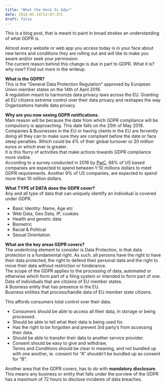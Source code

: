 ```yaml
---
title: "What the Heck Is Gdpr"
date: 2018-05-14T13:07:37Z
draft: false
---
```

This is a blog post, that is meant to paint in broad strokes an understanding of what GDPR is.

Almost every website or web app you access today is in your face about new terms and conditions they are rolling out and will like to make you aware and/or seek your permission.  
The current reason behind this change is due in part to GDPR. What it is? why now? Find out more in the writeup.

**What is the GDPR?**  
This is the “General Data Protection Regulation" approved by European Union member states on the 14th of April 2016.  
A regulation meant to harmonize data privacy laws across the EU. Granting all EU citizens extreme control over their data privacy and reshapes the way Organizations handle data privacy.

**Why are you now seeing GDPR notifications.**  
Main reason will be because the date from which GDPR compliance will be compulsory is approaching. This date falls on the 25th of May 2018. Companies & Businesses in the EU or having clients in the EU are fervently doing all they can to make sure they are compliant before the date or face steep penalties. Which could be 4% of their global turnover or 20 million euros or which ever is greater.  
It is this flurry of activities that make actions towards GDPR compliance more visible.  
According to a survey conducted in 2016 by [PwC](https://www.pwc.com/us/en/press-releases/2017/pwc-gdpr-compliance-press-release.html), 68% of US based companies are expected to spend between 1-10 millions dollars to meet GDPR requirements. Another 9% of US companies, are expected to spend more than 10 million dollars.

**What TYPE of DATA does the GDPR cover?**  
Any and all type of data that can uniquely identify an individual is covered under GDPR.

*   Basic Identity: Name, Age etc
*   Web Data, Geo Data, IP, cookies
*   Health and genetic data
*   Biometric
*   Racial & Political
*   Sexual Orientation

**What are the key areas GDPR covers?**  
The underlining element to consider is Data Protection, in that data protection is a fundamental right. As such, all persons have the right to have their data protected, the right to defend their personal data and the right to move their data without restriction or hinderance.  
The scope of the GDPR applies to the processing of data, automated or otherwise which form part of a filing system or intended to form part of one.  
Data of individuals that are citizens of EU member states.  
A Business entity that has presence in the EU.  
Business entities that process/handle data of EU member state citizens.

This affords consumers total control over their data.

*   Consumers should be able to access all their data, in storage or being processed.
*   Should be able to tell what their data is being used for.
*   Has the right to be forgotten and prevent 3rd party’s from accessing their data.
*   Should be able to transfer their data to another service provider.
*   Consent should be easy to give and withdraw,  
    Terms and Conditions should be clear in meaning, and not bundled up with one another, ie. consent for “A” shouldn’t be bundled up as consent for “B”.

Another area that the GDPR covers, has to do with **mandatory disclosure**. This means any business or entity that falls under the purview of the GDPR has a maximum of 72 hours to disclose incidents of data breaches.